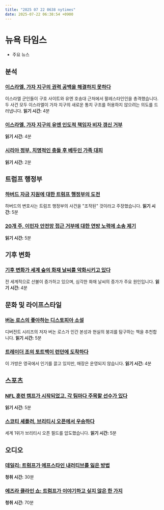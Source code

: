 ```yaml
---
title: "2025 07 22 0638 nytimes"
date: 2025-07-22 06:38:54 +0900
---
```


# 뉴욕 타임스
- 주요 뉴스

## 분석

### [이스라엘, 가자 지구의 권력 공백을 해결하지 못하다](https://www.nytimes.com/2025/07/21/world/middleeast/shootings-aid-gaza-analysis.html)
이스라엘 군인들이 구호 사이트와 유엔 호송대 근처에서 팔레스타인인을 총격했습니다. 두 사건 모두 이스라엘이 가자 지구의 새로운 통치 구조를 허용하지 않으려는 의도를 드러냅니다. **읽기 시간:** 4분
### [이스라엘, 가자 지구의 유엔 인도적 책임자 비자 갱신 거부](https://www.nytimes.com/2025/07/21/world/middleeast/israel-visa-un-gaza.html)
**읽기 시간:** 4분
### [시리아 정부, 치명적인 충돌 후 베두인 가족 대피](https://www.nytimes.com/2025/07/21/world/middleeast/syria-clashes-druse-bedouin-evacuations.html)
**읽기 시간:** 2분

## 트럼프 행정부

### [하버드 자금 지원에 대한 트럼프 행정부의 도전](https://www.nytimes.com/2025/07/21/us/trump-administration-harvard-hearing.html)
하버드의 변호사는 트럼프 행정부의 사건을 "조작된" 것이라고 주장했습니다. **읽기 시간:** 5분
### [20개 주, 이민자 안전망 접근 거부에 대한 연방 노력에 소송 제기](https://www.nytimes.com/live/2025/07/21/us/trump-news)
**읽기 시간:** 5분

## 기후 변화

### [기후 변화가 세계 숲의 화재 날씨를 악화시키고 있다](https://www.nytimes.com/2025/07/21/climate/extreme-fire-weather-forests.html)
전 세계적으로 산불이 증가하고 있으며, 심각한 화재 날씨의 증가가 주요 원인입니다. **읽기 시간:** 4분

## 문화 및 라이프스타일

### [버논 로스의 좋아하는 디스토피아 소설](https://www.nytimes.com/2025/07/19/books/dystopian-books.html)
디버전트 시리즈의 저자 버논 로스가 인간 본성과 현실의 붕괴를 탐구하는 책을 추천합니다. **읽기 시간:** 5분
### [트레이더 조의 토트백이 런던에 도착하다](https://www.nytimes.com/2025/07/21/style/trader-joes-tote-bags-london.html)
이 가방은 영국에서 인기를 끌고 있지만, 매장은 운영되지 않습니다. **읽기 시간:** 4분

## 스포츠

### [NFL 훈련 캠프가 시작되었고, 각 팀마다 주목할 선수가 있다](https://www.nytimes.com/athletic/6499843/2025/07/21/nfl-training-camp-players-sanders-kelce/)
**읽기 시간:** 5분
### [스코티 셰플러, 브리티시 오픈에서 우승하다](https://www.nytimes.com/athletic/6505708/2025/07/21/open-championship-scottie-scheffler-family/)
세계 1위가 브리티시 오픈 필드를 압도했습니다. **읽기 시간:** 5분

## 오디오

### [데일리: 트럼프가 에프스타인 내러티브를 잃은 방법](https://www.nytimes.com/2025/07/21/podcasts/the-daily/trump-epstein-maga.html)
**청취 시간:** 30분
### [에즈라 클라인 쇼: 트럼프가 이야기하고 싶지 않은 한 가지](https://www.nytimes.com/2025/07/17/opinion/ezra-klein-podcast-will-sommer.html)
**청취 시간:** 70분